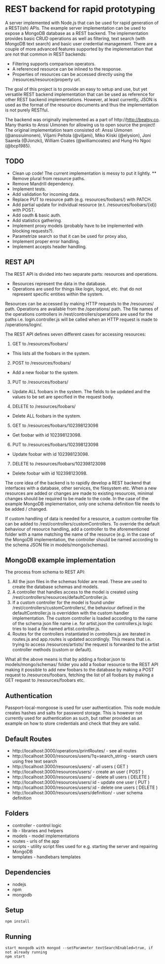 # REST backend for rapid prototyping

A server implemented with Node.js that can be used for rapid generation of a REST(ish) APIs. The example server
implementation can be used to expose a MongoDB database as a REST backend. The implementation provides basic CRUD
operations as well as filtering, text search (with MongoDB text search) and basic user credential management. There
are a couple of more advanced features supported by the implementation that are not that common in REST backends:

* Filtering supports comparison operators.
* A referenced resource can be inlined to the response.
* Properties of resources can be accessed directly using the /resources/resource/property url.

The goal of this project is to provide an easy to setup and use, but yet versatile REST backend implementation that
can be used as reference for other REST backend implementations. However, at least currently, JSON is used as the
format of the resource documents and thus the implementation is not purely RESTful.

The backend was originally implemented as a part of http://http://beatsy.co. Many thanks to Anssi Uimonen for allowing
us to open source the project! The original implementation team consisted of: Anssi Uimonen (@anssiuimonen),
Viljami Peltola (@viljami), Miko Kiiski (@elysion), Joni Saarela (@Jonzki), William Coates (@williamcoates)
and Hung Ho Ngoc (@bcp1985).

## TODO

* Clean up code! The current implementation is messy to put it lightly.
** Remove plural from resource paths.
* Remove Mandrill dependency.
* Implement tests.
* Add validation for incoming data.
* Replace PUT to resource path (e.g. resources/foobars/) with PATCH.
* Add partial update for individual resource (e.t. /resources/foobars/{id}) with POST.
* Add oauth & basic auth.
* Add statistics gathering.
* Implement proxy models (probably have to be implemented with blocking requests?).
* Parametrize search so that it can be used for proxy also,
* Implement proper error handling.
* Implement accepts header handling.

## REST API

The REST API is divided into two separate parts: resources and operations.
* Resources represent the data in the database.
* Operations are used for things like login, logout, etc. that do not represent specific entities within the system.

Resources can be accessed by making HTTP requests to the /resources/ path. Operations are available from the
/operations/ path. The file names of the operations controllers in /rest/controllers/operations are used for the paths
i.e. login.controller.js will be called when an HTTP request is made to /operations/login/.

The REST API defines seven different cases for accessing resources:

1. GET to /resources/foobars/
  * This lists all the foobars in the system.
2. POST to /resources/foobars/
  * Add a new foobar to the system.
3. PUT to /resources/foobars/
  * Update ALL foobars in the system. The fields to be updated and the values to be set are specified in the request
    body.
4. DELETE to /resources/foobars/
  * Delete ALL foobars in the system.

5. GET to /resources/foobars/102398123098
  * Get foobar with id 102398123098.
6. PUT to /resources/foobars/102398123098
  * Update foobar with id 102398123098.
7. DELETE to /resources/foobars/102398123098
  * Delete foobar with id 102398123098.

The core idea of the backend is to rapidly develop a REST backend that interfaces with a database, other services,
the filesystem etc. When a new resources are added or changes are made to existing resources, minimal changes should be
required to be made to the code. In the case of the example MongoDB implementation, only one schema definition file
needs to be added / changed.

If custom handling of data is needed for a resource, a custom controller file can be added to
/rest/controllers/customControllers. To override the default behaviour of resource handling, add a controller to the
aforementioned folder with a name matching the name of the resource (e.g. in the case of the MongoDB implementation, the
controller should be named according to the schema JSON file in models/mongo/schemas).

## MongoDB example implementation

The process from schema to REST API:
1. All the json files in the schemas folder are read. These are used to create the database schemas and models.
2. A controller that handles access to the model is created using /rest/controllers/resources/defaultController.js.
3. If a custom controller for the model is found under /rest/controllers/customControllers/, the behaviour defined
   in the defaultController.js is overridden with the custom handler implementation. The custom controller is loaded
   according to the name of the schema json file name i.e. for artist.json the controllers.js logic tries to load a file
   named artist.controller.js.
4. Routes for the controllers instantiated in controllers.js are iterated in routes.js and app.routes is updated
   accordingly. This means that i.e. trying to access /resources/artists/ the request is forwarded to the artist
   controller methods (custom or default).

What all the above means is that by adding a foobar.json to models/mongo/schemas/ folder you add a foobar resource to
the REST API making it possible to add new foobars to the database by making a POST request to /resources/foobars,
fetching the list of all foobars by making a GET request to /resources/foobars etc.

## Authentication

Passport-local-mongoose is used for user authentication. This node module creates hashes and salts for password storage.
This is however not currently used for authentication as such, but rather provided as an example on how to store
credentials and check that they are valid.

## Default Routes

* http://localhost:3000/operations/printRoutes/ - see all routes
* http://localhost:3000/resources/users/?q=search_string - search users using free text search
* http://localhost:3000/resources/users/ - all users ( GET )
* http://localhost:3000/resources/users/ - create an user ( POST )
* http://localhost:3000/resources/users/ - delete all users ( DELETE )
* http://localhost:3000/resources/users/:id - update one user ( PUT )
* http://localhost:3000/resources/users/:id - delete one users ( DELETE )
* http://localhost:3000/resources/users/definition/ - user schema definition

## Folders

 * controller - control logic
 * lib - libraries and helpers
 * models - model implementations
 * routes - urls of the app
 * scripts - utility script files used for e.g. starting the server and repairing MongoDB
 * templates - handlebars templates

## Dependencies

 * nodejs
 * npm
 * mongodb

## Setup

    npm install

## Running

    start mongodb with mongod --setParameter textSearchEnabled=true, if not already running
    npm start


